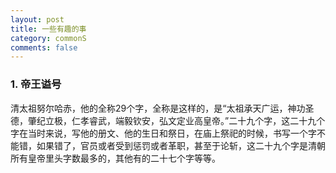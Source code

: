 ```yaml
---
layout: post
title: 一些有趣的事
category: commonS
comments: false
---
```


### 1. 帝王谥号
清太祖努尔哈赤，他的全称29个字，全称是这样的，是“太祖承天广运，神功圣德，肇纪立极，仁孝睿武，端毅钦安，弘文定业高皇帝。”二十九个字，这二十九个字在当时来说，写他的册文、他的生日和祭日，在庙上祭祀的时候，书写一个字不能错，如果错了，官员或者受到惩罚或者革职，甚至于论斩，这二十九个字是清朝所有皇帝里头字数最多的，其他有的二十七个字等等。
